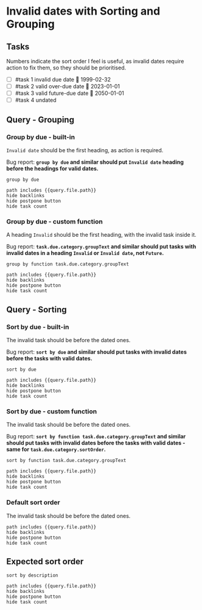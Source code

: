 # Invalid dates with Sorting and Grouping

## Tasks

Numbers indicate the sort order I feel is useful, as invalid dates require action to fix them, so they should be prioritised.

- [ ] #task 1 invalid due date 📅 1999-02-32
- [ ] #task 2 valid over-due date 📅 2023-01-01
- [ ] #task 3 valid future-due date 📅 2050-01-01
- [ ] #task 4 undated

## Query - Grouping

### Group by due - built-in

`Invalid date` should be the first heading, as action is required.

Bug report: **`group by due` and similar should put `Invalid date` heading before the headings for valid dates.**

```tasks
group by due

path includes {{query.file.path}}
hide backlinks
hide postpone button
hide task count
```

### Group by due - custom function

A heading `Invalid` should be the first heading, with the invalid task inside it.

Bug report: **`task.due.category.groupText` and similar should put tasks with invalid dates in a heading `Invalid` or `Invalid date`, not `Future`.**

```tasks
group by function task.due.category.groupText

path includes {{query.file.path}}
hide backlinks
hide postpone button
hide task count
```

## Query - Sorting

### Sort by due - built-in

The invalid task should be before the dated ones.

Bug report: **`sort by due` and similar should put tasks with invalid dates before the tasks with valid dates.**

```tasks
sort by due

path includes {{query.file.path}}
hide backlinks
hide postpone button
hide task count
```

### Sort by due - custom function

The invalid task should be before the dated ones.

Bug report: **`sort by function task.due.category.groupText` and similar should put tasks with invalid dates before the tasks with valid dates - same for `task.due.category.sortOrder`.**

```tasks
sort by function task.due.category.groupText

path includes {{query.file.path}}
hide backlinks
hide postpone button
hide task count
```

### Default sort order

The invalid task should be before the dated ones.

```tasks
path includes {{query.file.path}}
hide backlinks
hide postpone button
hide task count
```

## Expected sort order

```tasks
sort by description

path includes {{query.file.path}}
hide backlinks
hide postpone button
hide task count
```
